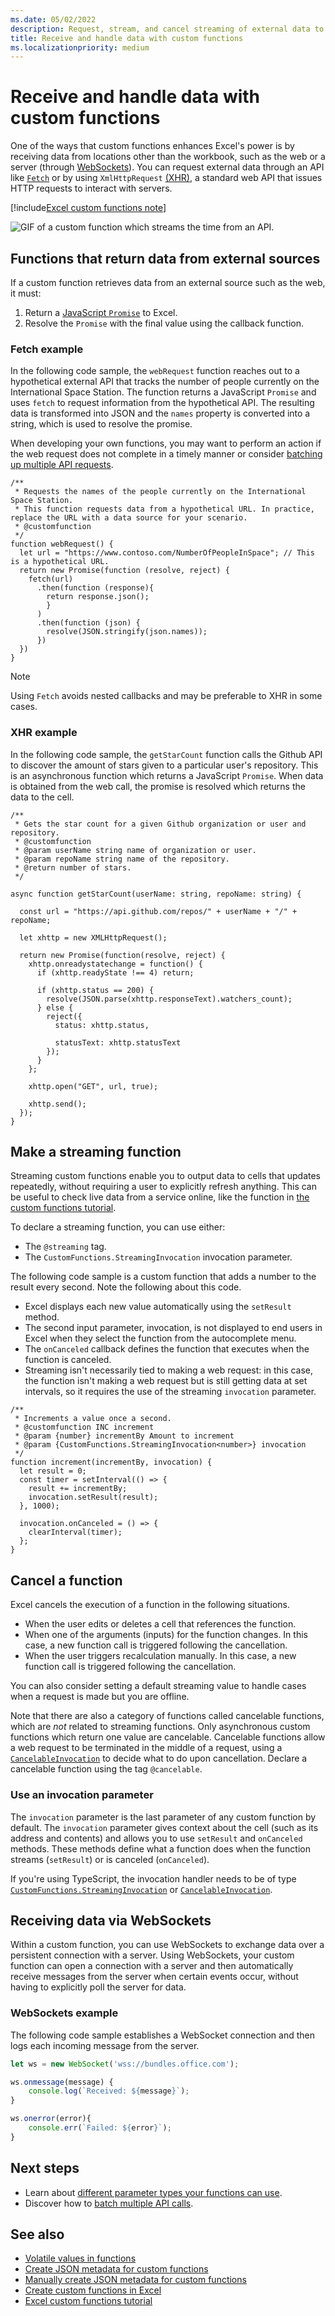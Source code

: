 ```yaml
---
ms.date: 05/02/2022
description: Request, stream, and cancel streaming of external data to your workbook with custom functions in Excel.
title: Receive and handle data with custom functions
ms.localizationpriority: medium
---
```


# Receive and handle data with custom functions

One of the ways that custom functions enhances Excel's power is by receiving data from locations other than the workbook, such as the web or a server (through [WebSockets](https://developer.mozilla.org/docs/Web/API/WebSockets_API)). You can request external data through an API like [`Fetch`](https://developer.mozilla.org/docs/Web/API/Fetch_API) or by using `XmlHttpRequest` [(XHR)](https://developer.mozilla.org/docs/Web/API/XMLHttpRequest), a standard web API that issues HTTP requests to interact with servers.

[!include[Excel custom functions note](../includes/excel-custom-functions-note.md)]

![GIF of a custom function which streams the time from an API.](../images/custom-functions-web-api.gif)

## Functions that return data from external sources

If a custom function retrieves data from an external source such as the web, it must:

1. Return a [JavaScript `Promise`](https://developer.mozilla.org/docs/Web/JavaScript/Reference/Global_Objects/Promise) to Excel.
2. Resolve the `Promise` with the final value using the callback function.

### Fetch example

In the following code sample, the `webRequest` function reaches out to a hypothetical external API that tracks the number of people currently on the International Space Station. The function returns a JavaScript `Promise` and uses `fetch` to request information from the hypothetical API. The resulting data is transformed into JSON and the `names` property is converted into a string, which is used to resolve the promise.

When developing your own functions, you may want to perform an action if the web request does not complete in a timely manner or consider [batching up multiple API requests](custom-functions-batching.md).

```JS
/**
 * Requests the names of the people currently on the International Space Station.
 * This function requests data from a hypothetical URL. In practice, replace the URL with a data source for your scenario.
 * @customfunction
 */
function webRequest() {
  let url = "https://www.contoso.com/NumberOfPeopleInSpace"; // This is a hypothetical URL.
  return new Promise(function (resolve, reject) {
    fetch(url)
      .then(function (response){
        return response.json();
        }
      )
      .then(function (json) {
        resolve(JSON.stringify(json.names));
      })
  })
}
```

> [!NOTE]
> Using `Fetch` avoids nested callbacks and may be preferable to XHR in some cases.

### XHR example

In the following code sample, the `getStarCount` function calls the Github API to discover the amount of stars given to a particular user's repository. This is an asynchronous function which returns a JavaScript `Promise`. When data is obtained from the web call, the promise is resolved which returns the data to the cell.

```TS
/**
 * Gets the star count for a given Github organization or user and repository.
 * @customfunction
 * @param userName string name of organization or user.
 * @param repoName string name of the repository.
 * @return number of stars.
 */

async function getStarCount(userName: string, repoName: string) {

  const url = "https://api.github.com/repos/" + userName + "/" + repoName;

  let xhttp = new XMLHttpRequest();

  return new Promise(function(resolve, reject) {
    xhttp.onreadystatechange = function() {
      if (xhttp.readyState !== 4) return;

      if (xhttp.status == 200) {
        resolve(JSON.parse(xhttp.responseText).watchers_count);
      } else {
        reject({
          status: xhttp.status,

          statusText: xhttp.statusText
        });
      }
    };

    xhttp.open("GET", url, true);

    xhttp.send();
  });
}
```

## Make a streaming function

Streaming custom functions enable you to output data to cells that updates repeatedly, without requiring a user to explicitly refresh anything. This can be useful to check live data from a service online, like the function in [the custom functions tutorial](../tutorials/excel-tutorial-create-custom-functions.md).

To declare a streaming function, you can use either:

- The `@streaming` tag.
- The `CustomFunctions.StreamingInvocation` invocation parameter.

The following code sample is a custom function that adds a number to the result every second. Note the following about this code.

- Excel displays each new value automatically using the `setResult` method.
- The second input parameter, invocation, is not displayed to end users in Excel when they select the function from the autocomplete menu.
- The `onCanceled` callback defines the function that executes when the function is canceled.
- Streaming isn't necessarily tied to making a web request: in this case, the function isn't making a web request but is still getting data at set intervals, so it requires the use of the streaming `invocation` parameter.

```JS
/**
 * Increments a value once a second.
 * @customfunction INC increment
 * @param {number} incrementBy Amount to increment
 * @param {CustomFunctions.StreamingInvocation<number>} invocation
 */
function increment(incrementBy, invocation) {
  let result = 0;
  const timer = setInterval(() => {
    result += incrementBy;
    invocation.setResult(result);
  }, 1000);

  invocation.onCanceled = () => {
    clearInterval(timer);
  };
}
```

## Cancel a function

Excel cancels the execution of a function in the following situations.

- When the user edits or deletes a cell that references the function.
- When one of the arguments (inputs) for the function changes. In this case, a new function call is triggered following the cancellation.
- When the user triggers recalculation manually. In this case, a new function call is triggered following the cancellation.

You can also consider setting a default streaming value to handle cases when a request is made but you are offline.

Note that there are also a category of functions called cancelable functions, which are _not_ related to streaming functions. Only asynchronous custom functions which return one value are cancelable. Cancelable functions allow a web request to be terminated in the middle of a request, using a [`CancelableInvocation`](/javascript/api/custom-functions-runtime/customfunctions.cancelableinvocation) to decide what to do upon cancellation. Declare a cancelable function using the tag `@cancelable`.

### Use an invocation parameter

The `invocation` parameter is the last parameter of any custom function by default. The `invocation` parameter gives context about the cell (such as its address and contents) and allows you to use `setResult` and `onCanceled` methods. These methods define what a function does when the function streams (`setResult`) or is canceled (`onCanceled`).

If you're using TypeScript, the invocation handler needs to be of type [`CustomFunctions.StreamingInvocation`](/javascript/api/custom-functions-runtime/customfunctions.streaminginvocation) or [`CancelableInvocation`](/javascript/api/custom-functions-runtime/customfunctions.cancelableinvocation).

## Receiving data via WebSockets

Within a custom function, you can use WebSockets to exchange data over a persistent connection with a server. Using WebSockets, your custom function can open a connection with a server and then automatically receive messages from the server when certain events occur, without having to explicitly poll the server for data.

### WebSockets example

The following code sample establishes a WebSocket connection and then logs each incoming message from the server.

```js
let ws = new WebSocket('wss://bundles.office.com');

ws.onmessage(message) {
    console.log(`Received: ${message}`);
}

ws.onerror(error){
    console.err(`Failed: ${error}`);
}
```

## Next steps

- Learn about [different parameter types your functions can use](custom-functions-parameter-options.md).
- Discover how to [batch multiple API calls](custom-functions-batching.md).

## See also

- [Volatile values in functions](custom-functions-volatile.md)
- [Create JSON metadata for custom functions](custom-functions-json-autogeneration.md)
- [Manually create JSON metadata for custom functions](custom-functions-json.md)
- [Create custom functions in Excel](custom-functions-overview.md)
- [Excel custom functions tutorial](../tutorials/excel-tutorial-create-custom-functions.md)

